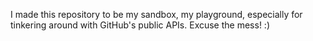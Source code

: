 I made this repository to be my sandbox, my playground, especially for tinkering around with GitHub's public APIs. Excuse the mess! :)
